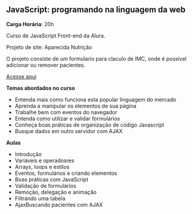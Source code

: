 ## JavaScript: programando na linguagem da web
**Carga Horária**: 20h

Curso de JavaScript Front-end da Alura.

Projeto de site: Aparecida Nutrição

O projeto consiste de um formulario para claculo de IMC, onde é possível adicionar ou remover pacientes.

[Acesse aqui](https://albertobtlima.github.io/Alura-javascript-programando-na-linguagem-da-web/)

**Temas abordados no curso**

* Entenda mais como funciona esta popular linguagem do mercado
* Aprenda a manipular os elementos de sua página
* Trabalhe bem com eventos do navegador
* Entenda como utilizar e validar formulários
* Conheça boas práticas de organização de código Javascript
* Busque dados em outro servidor com AJAX

**Aulas**

* Introdução 
* Variáveis e operadosres
* Arrays, loops e estilos
* Eventos, formulários e criando elementos
* Boas práticas com JavaScript
* Validação de formulários
* Remoção, delegação e animação
* Filtrando uma tabela
* AjaxBuscando pacientes com AJAX
